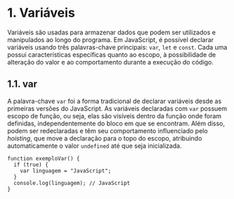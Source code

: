 # 1. Variáveis

Variáveis são usadas para armazenar dados que podem ser utilizados e manipulados ao longo do programa. Em JavaScript, é possível declarar variáveis usando três palavras-chave principais: `var`, `let` e `const`. Cada uma possui características específicas quanto ao escopo, à possibilidade de alteração do valor e ao comportamento durante a execução do código.

## 1.1. var

A palavra-chave `var` foi a forma tradicional de declarar variáveis desde as primeiras versões do JavaScript. As variáveis declaradas com `var` possuem escopo de função, ou seja, elas são visíveis dentro da função onde foram definidas, independentemente do bloco em que se encontram. Além disso, podem ser redeclaradas e têm seu comportamento influenciado pelo _hoisting_, que move a declaração para o topo do escopo, atribuindo automaticamente o valor `undefined` até que seja inicializada.

```
function exemploVar() {
  if (true) {
    var linguagem = "JavaScript";
  }
  console.log(linguagem); // JavaScript
}
```